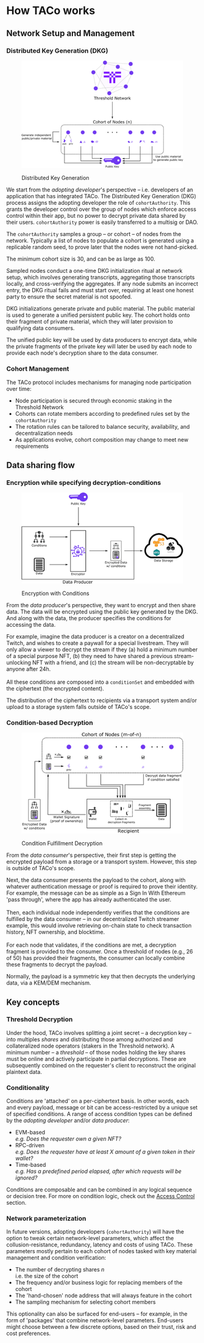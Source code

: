 # How TACo works

## Network Setup and Management

### Distributed Key Generation (DKG)

<figure><img src="../.gitbook/assets/taco_dkg (2).png" alt=""><figcaption><p>Distributed Key Generation</p></figcaption></figure>

We start from the _adopting developer_'s perspective – i.e. developers of an application that has integrated TACo. The Distributed Key Generation (DKG) process assigns the adopting developer the role of `cohortAuthority`. This grants the developer control over the group of nodes which enforce access control within their app, but no power to decrypt private data shared by their users. `cohortAuthority` power is easily transferred to a multisig or DAO.

The `cohortAuthority` samples a group – or cohort – of nodes from the network. Typically a list of nodes to populate a cohort is generated using a replicable random seed, to prove later that the nodes were not hand-picked.

The minimum cohort size is 30, and can be as large as 100.

Sampled nodes conduct a one-time DKG initialization ritual at network setup, which involves generating transcripts, aggregating those transcripts locally, and cross-verifying the aggregates. If any node submits an incorrect entry, the DKG ritual fails and must start over, requiring at least one honest party to ensure the secret material is not spoofed.

DKG initializations generate private and public material. The public material is used to generate a unified persistent public key. The cohort holds onto their fragment of private material, which they will later provision to qualifying data consumers.

The unified public key will be used by data producers to encrypt data, while the private fragments of the private key will later be used by each node to provide each node's decryption share to the data consumer.

### Cohort Management

The TACo protocol includes mechanisms for managing node participation over time:

- Node participation is secured through economic staking in the Threshold Network
- Cohorts can rotate members according to predefined rules set by the `cohortAuthority`
- The rotation rules can be tailored to balance security, availability, and decentralization needs
- As applications evolve, cohort composition may change to meet new requirements

## Data sharing flow

### **Encryption while specifying decryption-conditions**

<figure><img src="../.gitbook/assets/taco_encryption.png" alt=""><figcaption><p>Encryption with Conditions</p></figcaption></figure>

From the _data producer_'s perspective, they want to encrypt and then share data. The data will be encrypted using the public key generated by the DKG. And along with the data, the producer specifies the conditions for accessing the data.

For example, imagine the data producer is a creator on a decentralized Twitch, and wishes to create a paywall for a special livestream. They will only allow a viewer to decrypt the stream if they (a) hold a minimum number of a special purpose NFT, (b) they need to have shared a previous stream-unlocking NFT with a friend, and (c) the stream will be non-decryptable by anyone after 24h. \
\
All these conditions are composed into a `conditionSet` and embedded with the ciphertext (the encrypted content).

The distribution of the ciphertext to recipients via a transport system and/or upload to a storage system falls outside of TACo's scope.

### **Condition-based Decryption**

<figure><img src="../.gitbook/assets/cbd_decryption.png" alt=""><figcaption><p>Condition Fulfillment Decryption</p></figcaption></figure>

From the _data consumer_'s perspective, their first step is getting the encrypted payload from a storage or a transport system. However, this step is outside of TACo's scope.

Next, the data consumer presents the payload to the cohort, along with whatever authentication message or proof is required to prove their identity. For example, the message can be as simple as a Sign In With Ethereum 'pass through', where the app has already authenticated the user. \
\
Then, each individual node independently verifies that the conditions are fulfilled by the data consumer – in our decentralized Twitch streamer example, this would involve retrieving on-chain state to check transaction history, NFT ownership, and blocktime. \
\
For each node that validates, if the conditions are met, a decryption fragment is provided to the consumer. Once a threshold of nodes (e.g., 26 of 50) has provided their fragments, the consumer can locally combine these fragments to decrypt the payload.

Normally, the payload is a symmetric key that then decrypts the underlying data, via a KEM/DEM mechanism.

## Key concepts

### **Threshold Decryption**

Under the hood, TACo involves splitting a joint secret – a decryption key – into multiples _shares_ and distributing those among authorized and collateralized node operators (stakers in the Threshold network). A minimum number – a _threshold_ – of those nodes holding the key shares must be online and actively participate in partial decryptions. These are subsequently combined on the requester's client to reconstruct the original plaintext data.

### **Conditionality**

Conditions are 'attached' on a per-ciphertext basis. In other words, each and every payload, message or bit can be access-restricted by a unique set of specified conditions. A range of access condition types can be defined by the _adopting developer_ and/or _data producer_:

- EVM-based\
  _e.g. Does the requester own a given NFT?_
- RPC-driven\
  _e.g. Does the requester have at least X amount of a given token in their wallet?_
- Time-based\
  _e.g. Has a predefined period elapsed, after which requests will be ignored?_

Conditions are composable and can be combined in any logical sequence or decision tree. For more on condition logic, check out the [Access Control](../conditions/) section.

### **Network parameterization**

In future versions, adopting developers (`cohortAuthority`) will have the option to tweak certain network-level parameters, which affect the collusion-resistance, redundancy, latency and costs of using TACo. These parameters mostly pertain to each cohort of nodes tasked with key material management and condition verification:

- The number of decrypting shares _n_\
  i.e. the size of the cohort
- The frequency and/or business logic for replacing members of the cohort
- The 'hand-chosen' node address that will always feature in the cohort
- The sampling mechanism for selecting cohort members

This optionality can also be surfaced for end-users – for example, in the form of 'packages' that combine network-level parameters. End-users might choose between a few discrete options, based on their trust, risk and cost preferences.
